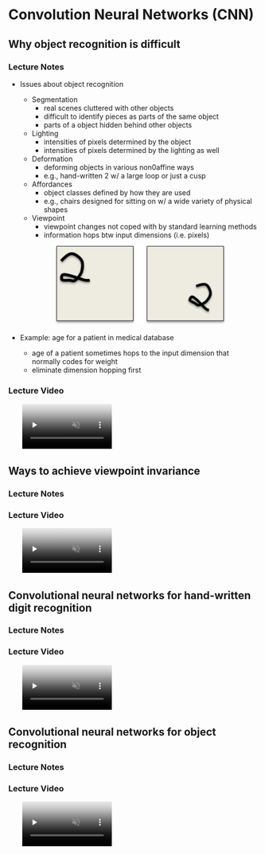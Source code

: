 # Convolution Neural Networks (CNN)

## Why object recognition is difficult

### Lecture Notes

+ Issues about object recognition
  + Segmentation
    + real scenes cluttered with other objects
    + difficult to identify pieces as parts of the same object
    + parts of a object hidden behind other objects
  + Lighting
    + intensities of pixels determined by the object
    + intensities of pixels determined by the lighting as well
  + Deformation
    + deforming objects in various non0affine ways
    + e.g., hand-written 2 w/ a large loop or just a cusp
  + Affordances
    + object classes defined by how they are used
    + e.g., chairs designed for sitting on w/ a wide variety of physical shapes
  + Viewpoint
    + viewpoint changes not coped with by standard learning methods
    + information hops btw input dimensions (i.e. pixels)

  <div style="margin: 0.5em; display: flex; justify-content: center; align-items: center; flex-flow: row wrap;">
    <a href="http://www.cs.toronto.edu/~hinton/coursera/lecture5/lec5.pptx" ismap target="_blank">
      <img src="img/m05-01.png" style="margin: 0.1em;" alt="text" title="caption" width=350>
    </a>
  </div>

+ Example: age for a patient in medical database
  + age of a patient sometimes hops to the input dimension that normally codes for weight
  + eliminate dimension hopping first


### Lecture Video

<video src="url" preload="none" loop="loop" controls="controls" style="margin-left: 2em;" muted="" poster="http://www.multipelife.com/wp-content/uploads/2016/08/video-converter-software.png" width=180>
  <track src="subtitle" kind="captions" srclang="en" label="English" default>
  Your browser does not support the HTML5 video element.
</video><br/>


## Ways to achieve viewpoint invariance

### Lecture Notes





### Lecture Video

<video src="url" preload="none" loop="loop" controls="controls" style="margin-left: 2em;" muted="" poster="http://www.multipelife.com/wp-content/uploads/2016/08/video-converter-software.png" width=180>
  <track src="subtitle" kind="captions" srclang="en" label="English" default>
  Your browser does not support the HTML5 video element.
</video><br/>


## Convolutional neural networks for hand-written digit recognition

### Lecture Notes





### Lecture Video

<video src="url" preload="none" loop="loop" controls="controls" style="margin-left: 2em;" muted="" poster="http://www.multipelife.com/wp-content/uploads/2016/08/video-converter-software.png" width=180>
  <track src="subtitle" kind="captions" srclang="en" label="English" default>
  Your browser does not support the HTML5 video element.
</video><br/>


## Convolutional neural networks for object recognition

### Lecture Notes





### Lecture Video

<video src="url" preload="none" loop="loop" controls="controls" style="margin-left: 2em;" muted="" poster="http://www.multipelife.com/wp-content/uploads/2016/08/video-converter-software.png" width=180>
  <track src="subtitle" kind="captions" srclang="en" label="English" default>
  Your browser does not support the HTML5 video element.
</video><br/>

